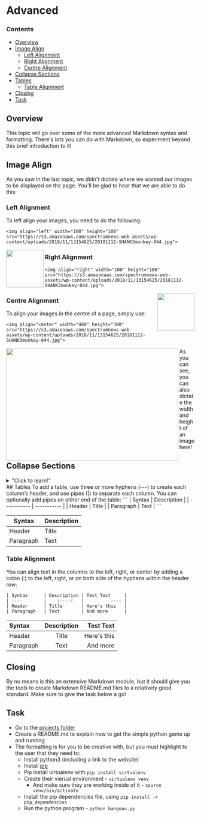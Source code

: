 # Advanced

<!--TOC_START-->
### Contents
- [Overview](#overview)
- [Image Align](#image-align)
	- [Left Alignment](#left-alignment)
	- [Right Alignment](#right-alignment)
	- [Centre Alignment](#centre-alignment)
- [Collapse Sections](#collapse-sections)
- [Tables](#tables)
	- [Table Alignment](#table-alignment)
- [Closing](#closing)
- [Task](#task)

<!--TOC_END-->
## Overview
This topic will go over some of the more advanced Markdown syntax and formatting. There's lots you can do with Markdown, so experiment beyond this brief introduction to it!

## Image Align
As you saw in the last topic, we didn't dictate where we wanted our images to be displayed on the page. You'll be glad to hear that we are able to do this: 
### Left Alignment
To left align your images, you need to do the following:
```
<img align="left" width="100" height="100" src="https://s3.amazonaws.com/spectrumnews-web-assets/wp-content/uploads/2018/11/13154625/20181112-SHANK3monkey-844.jpg">
```

<img align="left" width="100" height="100" src="https://s3.amazonaws.com/spectrumnews-web-assets/wp-content/uploads/2018/11/13154625/20181112-SHANK3monkey-844.jpg">


### Right Alignment
```
<img align="right" width="100" height="100" src="https://s3.amazonaws.com/spectrumnews-web-assets/wp-content/uploads/2018/11/13154625/20181112-SHANK3monkey-844.jpg">
```

<img align="right" width="100" height="100" src="https://s3.amazonaws.com/spectrumnews-web-assets/wp-content/uploads/2018/11/13154625/20181112-SHANK3monkey-844.jpg">


### Centre Alignment
To align your images in the centre of a page, simply use:
```
<img align="center" width="460" height="300" src="https://s3.amazonaws.com/spectrumnews-web-assets/wp-content/uploads/2018/11/13154625/20181112-SHANK3monkey-844.jpg">
```

<img align="left" width="460" height="300" src="https://s3.amazonaws.com/spectrumnews-web-assets/wp-content/uploads/2018/11/13154625/20181112-SHANK3monkey-844.jpg">

As you can see, you can also dictate the width and height of an image here!


## Collapse Sections
<details>
<summary>"Click to learn!"</summary>
Collapsing large blocks of text can make your Markdown easier to read. It is also really useful for solutions or hints to exercises.

To add a collapsing section, you need to do:
```
<details>
<summary>"Click to expand"</summary>
this is hidden
</details>
```
</details>
## Tables
To add a table, use three or more hyphens (---) to create each column’s header, and use pipes (|) to separate each column. You can optionally add pipes on either end of the table:
```
| Syntax      | Description |
| ----------- | ----------- |
| Header      | Title       |
| Paragraph   | Text        |
```

| Syntax      | Description |
| ----------- | ----------- |
| Header      | Title       |
| Paragraph   | Text        |
### Table Alignment
You can align text in the columns to the left, right, or center by adding a colon (:) to the left, right, or on both side of the hyphens within the header row:
```
| Syntax      | Description | Test Text     |
| :---        |    :----:   |          ---: |
| Header      | Title       | Here's this   |
| Paragraph   | Text        | And more      |
```

| Syntax      | Description | Test Text     |
| :---        |    :----:   |          ---: |
| Header      | Title       | Here's this   |
| Paragraph   | Text        | And more      |
## Closing
By no means is this an extensive Markdown module, but it should give you the tools to create Markdown README.md files to a relatively good standard. Make sure to give the task below a go!
## Task
* Go to the [projects folder](./project)
* Create a README.md to explain how to get the simple python game up and running
* The formatting is for you to be creative with, but you must highlight to the user that they need to:
  * Install python3 (including a link to the website)
  * Install [pip](https://pip.pypa.io/en/stable/installing/)
  * Pip install virtualenv with `pip install virtualenv`
  * Create their vierual environment - `virtualenv venv`
    * And make sure they are working inside of it - `source venv/bin/activate`
  * Install the pip dependencies file, using `pip install -r pip_dependencies`
  * Run the python program - `python hangman.py`
